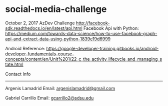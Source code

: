 # social-media-challenge
October 2, 2017 AzDev Challenge
http://facebook-sdk.readthedocs.io/en/latest/api.html
Facebook Api with Python: https://medium.com/towards-data-science/how-to-use-facebook-graph-api-and-extract-data-using-python-1839e19d6999

Android Reference: https://google-developer-training.gitbooks.io/android-developer-fundamentals-course-concepts/content/en/Unit%201/22_c_the_activity_lifecycle_and_managing_state.html

Contact Info
________________
Argenis Lamadrid
Email: argenislamadrid@gmail.com

Gabriel Carrillo
Email: gcarrillo2@sdsu.edu
